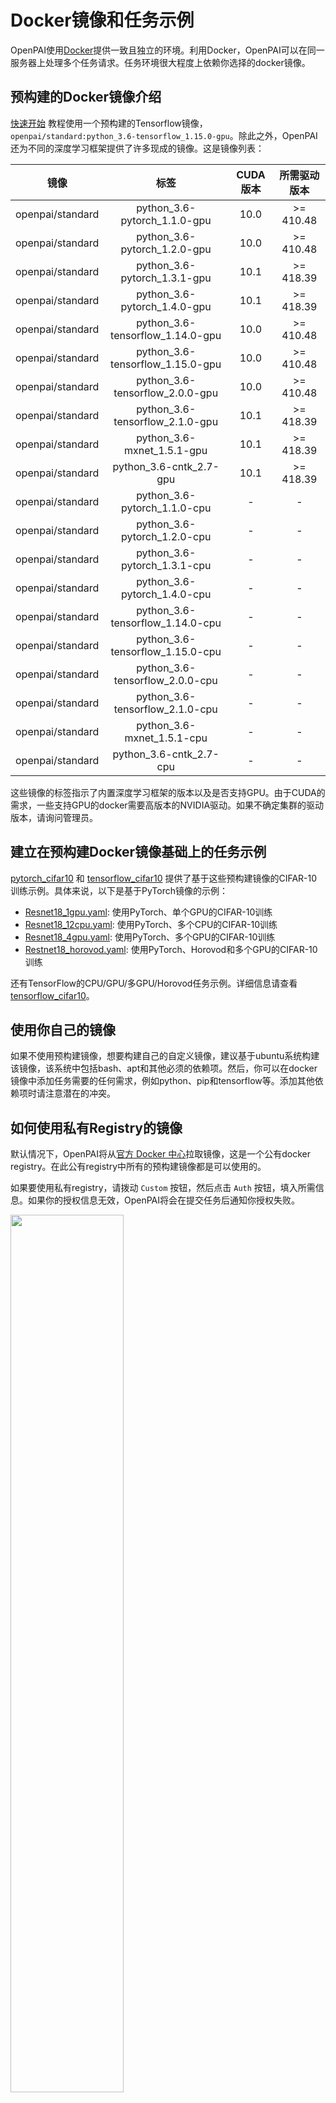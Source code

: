 # Docker镜像和任务示例

OpenPAI使用[Docker](https://www.docker.com/why-docker)提供一致且独立的环境。利用Docker，OpenPAI可以在同一服务器上处理多个任务请求。任务环境很大程度上依赖你选择的docker镜像。

## 预构建的Docker镜像介绍

[快速开始](./快速开始.md) 教程使用一个预构建的Tensorflow镜像，`openpai/standard:python_3.6-tensorflow_1.15.0-gpu`。除此之外，OpenPAI还为不同的深度学习框架提供了许多现成的镜像。这是镜像列表：

|       镜像      |                标签               | CUDA 版本 | 所需驱动版本 |
|:----------------:|:--------------------------------:|:------------:|:-----------------------:|
| openpai/standard |   python_3.6-pytorch_1.1.0-gpu   |     10.0     |        >= 410.48        |
| openpai/standard |   python_3.6-pytorch_1.2.0-gpu   |     10.0     |        >= 410.48        |
| openpai/standard |   python_3.6-pytorch_1.3.1-gpu   |     10.1     |        >= 418.39        |
| openpai/standard |   python_3.6-pytorch_1.4.0-gpu   |     10.1     |        >= 418.39        |
| openpai/standard | python_3.6-tensorflow_1.14.0-gpu |     10.0     |        >= 410.48        |
| openpai/standard | python_3.6-tensorflow_1.15.0-gpu |     10.0     |        >= 410.48        |
| openpai/standard |  python_3.6-tensorflow_2.0.0-gpu |     10.0     |        >= 410.48        |
| openpai/standard |  python_3.6-tensorflow_2.1.0-gpu |     10.1     |        >= 418.39        |
| openpai/standard |    python_3.6-mxnet_1.5.1-gpu    |     10.1     |        >= 418.39        |
| openpai/standard |      python_3.6-cntk_2.7-gpu     |     10.1     |        >= 418.39        |
| openpai/standard |   python_3.6-pytorch_1.1.0-cpu   |       -      |            -            |
| openpai/standard |   python_3.6-pytorch_1.2.0-cpu   |       -      |            -            |
| openpai/standard |   python_3.6-pytorch_1.3.1-cpu   |       -      |            -            |
| openpai/standard |   python_3.6-pytorch_1.4.0-cpu   |       -      |            -            |
| openpai/standard | python_3.6-tensorflow_1.14.0-cpu |       -      |            -            |
| openpai/standard | python_3.6-tensorflow_1.15.0-cpu |       -      |            -            |
| openpai/standard |  python_3.6-tensorflow_2.0.0-cpu |       -      |            -            |
| openpai/standard |  python_3.6-tensorflow_2.1.0-cpu |       -      |            -            |
| openpai/standard |    python_3.6-mxnet_1.5.1-cpu    |       -      |            -            |
| openpai/standard |      python_3.6-cntk_2.7-cpu     |       -      |            -            |

这些镜像的标签指示了内置深度学习框架的版本以及是否支持GPU。由于CUDA的需求，一些支持GPU的docker需要高版本的NVIDIA驱动。如果不确定集群的驱动版本，请询问管理员。

## 建立在预构建Docker镜像基础上的任务示例

[pytorch_cifar10](https://github.com/microsoft/pai/tree/pai-for-edu/contrib/edu-examples/pytorch_cifar10) 和 [tensorflow_cifar10](https://github.com/microsoft/pai/blob/pai-for-edu/contrib/edu-examples/tensorflow_cifar10) 提供了基于这些预构建镜像的CIFAR-10训练示例。具体来说，以下是基于PyTorch镜像的示例：

  - [Resnet18_1gpu.yaml](https://github.com/microsoft/pai/blob/pai-for-edu/contrib/edu-examples/pytorch_cifar10/yaml/Resnet18_1gpu.yaml): 使用PyTorch、单个GPU的CIFAR-10训练
  - [Resnet18_12cpu.yaml](https://github.com/microsoft/pai/blob/pai-for-edu/contrib/edu-examples/pytorch_cifar10/yaml/Resnet18_12cpu.yaml): 使用PyTorch、多个CPU的CIFAR-10训练
  - [Resnet18_4gpu.yaml](https://github.com/microsoft/pai/blob/pai-for-edu/contrib/edu-examples/pytorch_cifar10/yaml/Resnet18_4gpu.yaml): 使用PyTorch、多个GPU的CIFAR-10训练
  - [Restnet18_horovod.yaml](https://github.com/microsoft/pai/blob/pai-for-edu/contrib/edu-examples/pytorch_cifar10/yaml/Resnet18_horovod.yaml): 使用PyTorch、Horovod和多个GPU的CIFAR-10训练

还有TensorFlow的CPU/GPU/多GPU/Horovod任务示例。详细信息请查看[tensorflow_cifar10](https://github.com/microsoft/pai/blob/pai-for-edu/contrib/edu-examples/tensorflow_cifar10)。

## 使用你自己的镜像

如果不使用预构建镜像，想要构建自己的自定义镜像，建议基于ubuntu系统构建该镜像，该系统中包括bash、apt和其他必须的依赖项。然后，你可以在docker镜像中添加任务需要的任何需求，例如python、pip和tensorflow等。添加其他依赖项时请注意潜在的冲突。

## 如何使用私有Registry的镜像

默认情况下，OpenPAI将从[官方 Docker 中心](https://hub.docker.com/)拉取镜像，这是一个公有docker registry。在此公有registry中所有的预构建镜像都是可以使用的。

如果要使用私有registry，请拨动 `Custom` 按钮，然后点击 `Auth` 按钮，填入所需信息。如果你的授权信息无效，OpenPAI将会在提交任务后通知你授权失败。

   <img src="./imgs/docker-image-auth.png" width="60%" height="60%" />